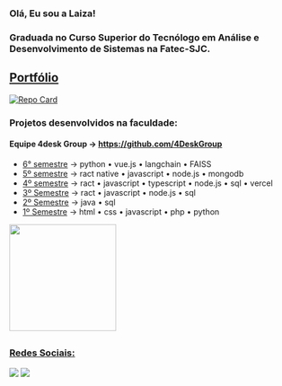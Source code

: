 ### Olá, Eu sou a Laiza!

<h3 >Graduada no Curso Superior do Tecnólogo em Análise e Desenvolvimento de Sistemas na Fatec-SJC.</h3>
<div alinhar = "centro">

## [Portfólio](https://github.com/LaizaCristina/Portifolio-TG)

[![Repo Card](https://github-readme-stats.vercel.app/api/pin/?username=LaizaCristina&repo=Portifolio-TG&bg_color=131422&border_color=4E4E4E&show_icons=true&icon_color=FE428E&title_color=FE428E&text_color=74aaa9)]([https://github.com/SEUUSERNAME/SEUREPOSITORIO](https://github.com/LaizaCristina/Portifolio-TG))

### Projetos desenvolvidos na faculdade:
 
#### Equipe 4desk Group → https://github.com/4DeskGroup
 * [6° semestre](https://github.com/4DeskGroup/API-2024.2) → python • vue.js • langchain • FAISS
 * [5º semestre](https://github.com/4DeskGroup/API-2024.1) → ract native • javascript • node.js • mongodb
 * [4º semestre](https://github.com/4DeskGroup/API-2023.2) → ract • javascript • typescript • node.js • sql • vercel
 * [3º Semestre](https://github.com/4DeskGroup/API-2023.1) → ract • javascript • node.js • sql
 * [2º Semestre](https://github.com/4DeskGroup/API-2022.2) → java • sql
 * [1º Semestre](https://github.com/4DeskGroup/API-2022.1) → html • css • javascript • php • python

<a href="https://github.com/LaizaCristina">
 <img align="center" height="190em"  src="https://github-readme-stats.vercel.app/api/top-langs/?username=LaizaCristina&layout=compact&langs_count=16&theme=radical"/>
 
##
  ### Redes Sociais:
  <a href = "mailto:laizacristinamt@gmail.com"><img src="https://img.shields.io/badge/-Gmail-%23333?style=for-the-badge&logo=gmail&logoColor=white" target="_blank"></a>
  <a href="https://www.linkedin.com/in/laiza-cristina-machado-zaic-truyts-476223252" target="_blank"><img src="https://img.shields.io/badge/-LinkedIn-%230077B5?style=for-the-badge&logo=linkedin&logoColor=white" target="_blank"></a> 
